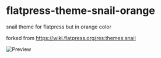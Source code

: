 # flatpress-theme-snail-orange

snail theme for flatpress but in orange color

forked from https://wiki.flatpress.org/res:themes:snail

![Preview](preview.png)
